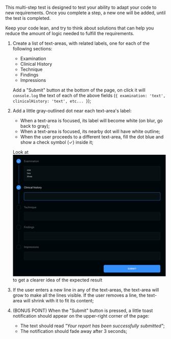 This multi-step test is designed to test your ability to adapt your code to new requirements.
Once you complete a step, a new one will be added, until the test is completed.

Keep your code lean, and try to think about solutions that can help you reduce the amount of logic needed to fulfill the requirements.

1. Create a list of text-areas, with related labels, one for each of the following sections:

   - Examination
   - Clinical History
   - Technique
   - Findings
   - Impressions

   Add a "Submit" button at the bottom of the page, on click it will `console.log` the text of each of the above fields (`{ examination: 'text', clinicalHistory: 'text', etc... }`);

2. Add a little gray-outlined dot near each text-area's label:

   - When a text-area is focused, its label will become white (on blur, go back to gray);
   - When a text-area is focused, its nearby dot will have white outline;
   - When the user proceeds to a different text-area, fill the dot blue and show a check symbol (✓) inside it;

   Look at ![preview](./preview.jpg) to get a clearer idea of the expected result

3. If the user enters a new line in any of the text-areas, the text-area will grow to make all the lines visible. If the user removes a line, the text-area will shrink with it to fit its content;

4. (BONUS POINT) When the "Submit" button is pressed, a little toast notification should appear on the upper-right corner of the page:

   - The text should read _"Your report has been successfully submitted"_;
   - The notification should fade away after 3 seconds;

